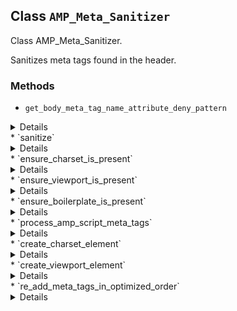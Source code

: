 ## Class `AMP_Meta_Sanitizer`

Class AMP_Meta_Sanitizer.

Sanitizes meta tags found in the header.

### Methods
* `get_body_meta_tag_name_attribute_deny_pattern`

<details>

```php
private get_body_meta_tag_name_attribute_deny_pattern()
```

Get tag spec for meta tags which are allowed in the body.


</details>
* `sanitize`

<details>

```php
public sanitize()
```

Sanitize.


</details>
* `ensure_charset_is_present`

<details>

```php
protected ensure_charset_is_present()
```

Always ensure that we have an HTML 5 charset meta tag.

The charset is set to utf-8, which is what AMP requires.


</details>
* `ensure_viewport_is_present`

<details>

```php
protected ensure_viewport_is_present()
```

Always ensure we have a viewport tag.

The viewport defaults to &#039;width=device-width&#039;, which is the bare minimum that AMP requires. If there are `@viewport` style rules, these will have been moved into the content attribute of their own meta[name=viewport] tags by the style sanitizer. When there are multiple such meta tags, this method extracts the viewport properties of each and then merges them into a single meta[name=viewport] tag. Any invalid properties will get removed by the tag-and-attribute sanitizer.


</details>
* `ensure_boilerplate_is_present`

<details>

```php
protected ensure_boilerplate_is_present()
```

Always ensure we have a style[amp-boilerplate] and a noscript&gt;style[amp-boilerplate].

The AMP boilerplate styles should appear at the end of the head: &quot;Finally, specify the AMP boilerplate code. By putting the boilerplate code last, it prevents custom styles from accidentally overriding the boilerplate css rules.&quot;


</details>
* `process_amp_script_meta_tags`

<details>

```php
protected process_amp_script_meta_tags()
```

Parse and concatenate &lt;amp-script&gt; source meta tags.


</details>
* `create_charset_element`

<details>

```php
protected create_charset_element()
```

Create a new meta tag for the charset value.


</details>
* `create_viewport_element`

<details>

```php
protected create_viewport_element( $viewport )
```

Create a new meta tag for the viewport setting.


</details>
* `re_add_meta_tags_in_optimized_order`

<details>

```php
protected re_add_meta_tags_in_optimized_order()
```

Re-add the meta tags to the &lt;head&gt; node in the optimized order.

The order is defined by the array entries in $this-&gt;meta_tags.
 The optimal loading order for AMP pages is documented at: https://amp.dev/documentation/guides-and-tutorials/optimize-and-measure/optimize_amp/#optimize-the-amp-runtime-loading
 &quot;1. The first tag should be the meta charset tag, followed by any remaining meta tags.&quot;


</details>
